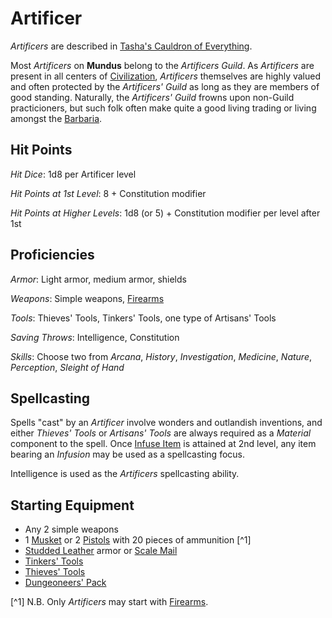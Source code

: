 # Artificer

*Artificers* are described in [Tasha's Cauldron of Everything](https://www.dndbeyond.com/sources/tcoe/artificer#Artificer).

Most *Artificers* on **Mundus** belong to the *Artificers Guild*. As *Artificers* are present in all centers of
[Civilization](../background/civilization.md), *Artificers* themselves are highly valued and often protected by the *Artificers' Guild* as
long as they are members of good standing. Naturally, the *Artificers' Guild* frowns upon non-Guild practicioners, but such folk often
make quite a good living trading or living amongst the [Barbaria](../background/barbaria.md).

## Hit Points

*Hit Dice*: 1d8 per Artificer level

*Hit Points at 1st Level*: 8 + Constitution modifier

*Hit Points at Higher Levels*: 1d8 (or 5) + Constitution modifier per level after 1st

## Proficiencies

*Armor*: Light armor, medium armor, shields

*Weapons*: Simple weapons, [Firearms]

*Tools*: Thieves' Tools, Tinkers' Tools, one type of Artisans' Tools

*Saving Throws*: Intelligence, Constitution

*Skills*: Choose two from *Arcana*, *History*, *Investigation*, *Medicine*, *Nature*, *Perception*, *Sleight of Hand*

## Spellcasting

Spells "cast" by an *Artificer* involve wonders and outlandish inventions, and either *Thieves' Tools* or *Artisans' Tools* are always
required as a *Material* component to the spell. Once [Infuse Item] is attained at 2nd level, any item bearing an *Infusion* may be used
as a spellcasting focus.

Intelligence is used as the *Artificers* spellcasting ability.

## Starting Equipment

- Any 2 simple weapons
- 1 [Musket](firearms.md) or 2 [Pistols](firearms.md) with 20 pieces of ammunition [^1]
- [Studded Leather] armor or [Scale Mail]
- [Tinkers' Tools]
- [Thieves' Tools]
- [Dungeoneers' Pack]

[^1] N.B. Only *Artificers* may start with [Firearms].

[Firearms]: firearms.md
[Studded Leather]: https://www.dndbeyond.com/equipment/studded-leather
[Scale Mail]: https://www.dndbeyond.com/equipment/scale-mail
[Tinkers' Tools]: https://www.dndbeyond.com/equipment/tinkers-tools
[Thieves' Tools]: https://www.dndbeyond.com/equipment/thieves-tools
[Dungeoneers' Pack]: https://www.dndbeyond.com/equipment/dungeoneers-pack
[Infuse Item]: https://www.dndbeyond.com/sources/tcoe/artificer#InfuseItem
